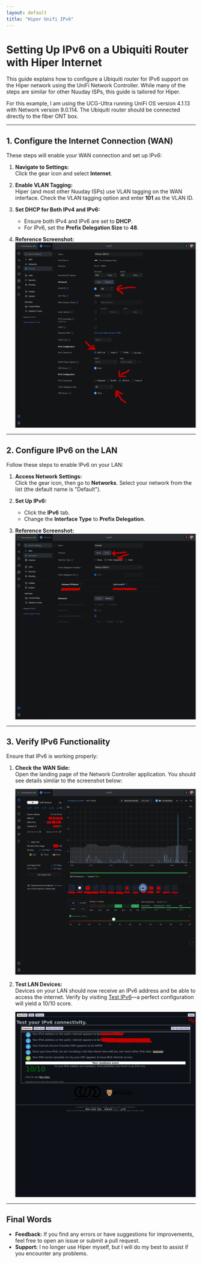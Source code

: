 ```yaml
---
layout: default
title: "Hiper Unifi IPv6"
---
```


# Setting Up IPv6 on a Ubiquiti Router with Hiper Internet

This guide explains how to configure a Ubiquiti router for IPv6 support on the Hiper network using the UniFi Network Controller. While many of the steps are similar for other Nuuday ISPs, this guide is tailored for Hiper.

For this example, I am using the UCG-Ultra running UniFi OS version 4.1.13 with Network version 9.0.114. The Ubiquiti router should be connected directly to the fiber ONT box.

---

## 1. Configure the Internet Connection (WAN)

These steps will enable your WAN connection and set up IPv6:

1. **Navigate to Settings:**  
   Click the gear icon and select **Internet**.

2. **Enable VLAN Tagging:**  
   Hiper (and most other Nuuday ISPs) use VLAN tagging on the WAN interface. Check the VLAN tagging option and enter **101** as the VLAN ID.

3. **Set DHCP for Both IPv4 and IPv6:**  
   - Ensure both IPv4 and IPv6 are set to **DHCP**.
   - For IPv6, set the **Prefix Delegation Size** to **48**.

4. **Reference Screenshot:**  
   ![Internet Settings](/_posts/screenshots/internet.png)

---

## 2. Configure IPv6 on the LAN

Follow these steps to enable IPv6 on your LAN:

1. **Access Network Settings:**  
   Click the gear icon, then go to **Networks**. Select your network from the list (the default name is "Default").

2. **Set Up IPv6:**  
   - Click the **IPv6** tab.
   - Change the **Interface Type** to **Prefix Delegation**.

3. **Reference Screenshot:**  
   ![LAN Settings](/_posts/screenshots/lan.png)

---

## 3. Verify IPv6 Functionality

Ensure that IPv6 is working properly:

1. **Check the WAN Side:**  
   Open the landing page of the Network Controller application. You should see details similar to the screenshot below:
   
   ![Landing Page](_posts/screenshots/landing_page.png)

2. **Test LAN Devices:**  
   Devices on your LAN should now receive an IPv6 address and be able to access the internet. Verify by visiting [Test IPv6](https://test-ipv6.csclub.uwaterloo.ca/)—a perfect configuration will yield a 10/10 score.
   
   ![IPv6 Test](https://raw.githubusercontent.com/andersx/andersx.github.io/test_simple/_posts/screenshots/check.png)

---

## Final Words

- **Feedback:** If you find any errors or have suggestions for improvements, feel free to open an issue or submit a pull request.
- **Support:** I no longer use Hiper myself, but I will do my best to assist if you encounter any problems.

